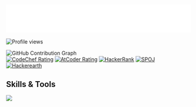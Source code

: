 <p align="center">
  <img src="https://raw.githubusercontent.com/pritamundhe/pritamundhe/main/name.svg" alt="Pritam M." />
</p>

<!-- Komarev profile views -->
![Profile views](https://komarev.com/ghpvc/?username=pritamundhe&label=Profile%20Views&color=0e75b6&style=flat)


![GitHub Contribution Graph](https://github-readme-activity-graph.vercel.app/graph?username=pritamundhe&theme=tokyo-night)  
[![CodeChef Rating](https://img.shields.io/badge/CodeChef-pritamundhe-orange)](https://www.codechef.com/users/pritamundhe)
[![AtCoder Rating](https://img.shields.io/badge/AtCoder-pritamundhe-6f42c1)](https://atcoder.jp/users/pritamundhe)
[![HackerRank](https://img.shields.io/badge/HackerRank-pritamundhe-2ea44f)](https://www.hackerrank.com/pritamundhe)
[![SPOJ](https://img.shields.io/badge/SPOJ-pritamundhe-0078d7)](https://www.spoj.com/users/pritamundhe)
[![Hackerearth](https://img.shields.io/badge/Leetcode-pritamundhe-blue)](https://www.leetcode.com/@pritamundhe)


## Skills & Tools  
<p align="left">
  <img src="https://skillicons.dev/icons?i=c,cpp,java,python,php,js,react,tailwind,nodejs,express,mysql,mongodb,git,linux" />
</p>
